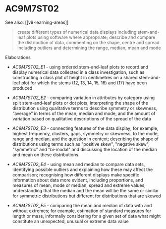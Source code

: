 
# AC9M7ST02 

See also: [[v9-learning-areas]]

> create different types of numerical data displays including stem-and-leaf plots using software where appropriate; describe and compare the distribution of data, commenting on the shape, centre and spread including outliers and determining the range, median, mean and mode

Elaborations


- _AC9M7ST02_E1_ - using ordered stem-and-leaf plots to record and display numerical data collected in a class investigation, such as constructing a class plot of height in centimetres on a shared stem-and-leaf plot for which the stems \(12, 13, 14, 15, 16\) and \(17\) have been produced

- _AC9M7ST02_E2_ - comparing variation in attributes by category using split stem-and-leaf plots or dot plots; interpreting the shape of the distribution using qualitative terms to describe symmetry or skewness, “average” in terms of the mean, median and mode, and the amount of variation based on qualitative descriptions of the spread of the data

- _AC9M7ST02_E3_ - connecting features of the data display; for example, highest frequency, clusters, gaps, symmetry or skewness, to the mode, range and median, and the question in context; describing the shape of distributions using terms such as "positive skew", "negative skew", "symmetric" and "bi-modal" and discussing the location of the median and mean on these distributions

- _AC9M7ST02_E4_ - using mean and median to compare data sets, identifying possible outliers and explaining how these may affect the comparison; recognising how different displays make specific information about data more evident, including proportions, and measures of mean, mode or median, spread and extreme values; understanding that the median and the mean will be the same or similar for symmetric distributions but different for distributions that are skewed

- _AC9M7ST02_E5_ - comparing the mean and median of data with and without extremes; for example, estimation of standard measures for length or mass, informally considering for a given set of data what might constitute an unexpected, unusual or extreme data value
